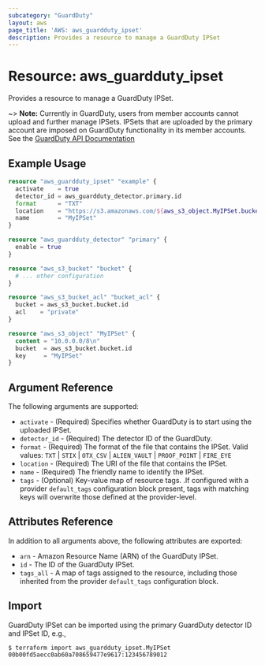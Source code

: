 ```yaml
---
subcategory: "GuardDuty"
layout: aws
page_title: 'AWS: aws_guardduty_ipset'
description: Provides a resource to manage a GuardDuty IPSet
---
```


# Resource: aws_guardduty_ipset

Provides a resource to manage a GuardDuty IPSet.

~> **Note:** Currently in GuardDuty, users from member accounts cannot upload and further manage IPSets. IPSets that are uploaded by the primary account are imposed on GuardDuty functionality in its member accounts. See the [GuardDuty API Documentation](https://docs.aws.amazon.com/guardduty/latest/ug/create-ip-set.html)

## Example Usage

```terraform
resource "aws_guardduty_ipset" "example" {
  activate    = true
  detector_id = aws_guardduty_detector.primary.id
  format      = "TXT"
  location    = "https://s3.amazonaws.com/${aws_s3_object.MyIPSet.bucket}/${aws_s3_object.MyIPSet.key}"
  name        = "MyIPSet"
}

resource "aws_guardduty_detector" "primary" {
  enable = true
}

resource "aws_s3_bucket" "bucket" {
  # ... other configuration
}

resource "aws_s3_bucket_acl" "bucket_acl" {
  bucket = aws_s3_bucket.bucket.id
  acl    = "private"
}

resource "aws_s3_object" "MyIPSet" {
  content = "10.0.0.0/8\n"
  bucket  = aws_s3_bucket.bucket.id
  key     = "MyIPSet"
}
```

## Argument Reference

The following arguments are supported:

* `activate` - (Required) Specifies whether GuardDuty is to start using the uploaded IPSet.
* `detector_id` - (Required) The detector ID of the GuardDuty.
* `format` - (Required) The format of the file that contains the IPSet. Valid values: `TXT` | `STIX` | `OTX_CSV` | `ALIEN_VAULT` | `PROOF_POINT` | `FIRE_EYE`
* `location` - (Required) The URI of the file that contains the IPSet.
* `name` - (Required) The friendly name to identify the IPSet.
* `tags` - (Optional) Key-value map of resource tags. .If configured with a provider `default_tags` configuration block present, tags with matching keys will overwrite those defined at the provider-level.

## Attributes Reference

In addition to all arguments above, the following attributes are exported:

* `arn` - Amazon Resource Name (ARN) of the GuardDuty IPSet.
* `id` - The ID of the GuardDuty IPSet.
* `tags_all` - A map of tags assigned to the resource, including those inherited from the provider `default_tags` configuration block.

## Import

GuardDuty IPSet can be imported using the primary GuardDuty detector ID and IPSet ID, e.g.,

```
$ terraform import aws_guardduty_ipset.MyIPSet 00b00fd5aecc0ab60a708659477e9617:123456789012
```
